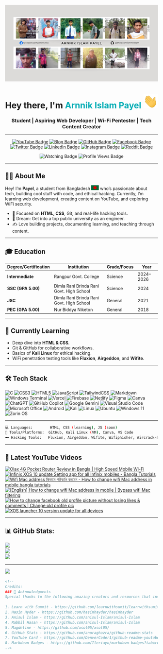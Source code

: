 <!-- Banner Image -->

![Github Banner](assets/github-banner.jpg)

<h1 align="center">Hey there, I'm <span style="color:#00ADB5;">Arnnik Islam Payel</span> <img src="./assets/hello.gif" width="48px" alt="hello"/> </h1>
<h3 align="center">Student | Aspiring Web Developer | Wi-Fi Pentester | Tech Content Creator</h3>

---

<p align="center">
  <a href="https://youtube.com/@learnwitharnnik"><img src="https://img.shields.io/badge/YouTube-FF0000?style=for-the-badge&logo=youtube&logoColor=white" alt="YouTube Badge"/></a>
  <a href="https://arnnikislam.github.io"><img src="https://img.shields.io/badge/Blog-Read%20My%20Posts-orange?style=for-the-badge&logo=hashnode&logoColor=white" alt="Blog Badge"/></a>
  <a href="https://github.com/arnnikislam"><img src="https://img.shields.io/badge/GitHub-100000?style=for-the-badge&logo=github&logoColor=white" alt="GitHub Badge"/></a>
  <a href="https://facebook.com/arnnik.lwa"><img src="https://img.shields.io/badge/Facebook-1877F2?style=for-the-badge&logo=facebook&logoColor=white" alt="Facebook Badge"/></a>
  <a href="https://twitter.com/arnnikislam"><img src="https://img.shields.io/badge/X-000000?style=for-the-badge&logo=twitter&logoColor=white" alt="Twitter Badge"/></a>
  <a href="https://linkedin.com/in/arnnikislam"><img src="https://img.shields.io/badge/LinkedIn-0A66C2?style=for-the-badge&logo=linkedin&logoColor=white" alt="LinkedIn Badge"/></a>
  <a href="https://www.instagram.com"><img src="https://img.shields.io/badge/Instagram-FF0000?style=for-the-badge&logo=instagram&logoColor=white" alt="Instagram Badge"/></a>
  <a href="https://www.reddit.com"><img src="https://img.shields.io/badge/Reddit-FF4500?style=for-the-badge&logo=reddit&logoColor=white" alt="Reddit Badge"/></a>
</p>
<p align="center">
  <img src="https://img.shields.io/github/watchers/arnnikislam/arnnikislam?style=for-the-badge&logo=github&color=brightgreen&label=Watching" alt="Watching Badge"/>
  <img src="https://komarev.com/ghpvc/?username=arnnikislam&label=Profile%20Views&color=0e75b6&style=for-the-badge" alt="Profile Views Badge"/>
</p>

---

## 🧑‍💻 About Me

Hey! I’m **Payel**, a student from Bangladesh <img src="assets/bangladesh.png" alt="Bangladesh" width="25px"/> who’s passionate about tech, building cool stuff with code, and ethical hacking. Currently, I’m learning web development, creating content on YouTube, and exploring WiFi security.

- 🌱 Focused on **HTML, CSS**, Git, and real-life hacking tools.
- 🎯 Dream: Get into a top public university as an engineer.
- ✍️ Love building projects, documenting learning, and teaching through content.

---

## 🎓 Education

| **Degree/Certification** | **Institution**                          | **Grade/Focus** | **Year**  |
| ------------------------ | ---------------------------------------- | --------------- | --------- |
| **Intermediate**         | Rangpur Govt. College                    | Science         | 2024–2026 |
| **SSC (GPA 5.00)**       | Dimla Rani Brinda Rani Govt. High School | Science         | 2024      |
| **JSC**                  | Dimla Rani Brinda Rani Govt. High School | General         | 2021      |
| **PEC (GPA 5.00)**       | Nur Biddya Niketon                       | General         | 2018      |

---

## 🧠 Currently Learning

- Deep dive into **HTML & CSS**.
- Git & GitHub for collaborative workflows.
- Basics of **Kali Linux** for ethical hacking.
- WiFi penetration testing tools like **Fluxion**, **Airgeddon**, and **Wifite**.

---

## 🛠️ Tech Stack

![C](https://img.shields.io/badge/c-%2300599C.svg?style=for-the-badge&logo=c&logoColor=white)
![CSS3][def]
![HTML5](https://img.shields.io/badge/html5-%23E34F26.svg?style=for-the-badge&logo=html5&logoColor=white)
![JavaScript](https://img.shields.io/badge/javascript-%23323330.svg?style=for-the-badge&logo=javascript&logoColor=%23F7DF1E)
![TailwindCSS](https://img.shields.io/badge/tailwindcss-%2338B2AC.svg?style=for-the-badge&logo=tailwind-css&logoColor=white)
![Markdown](https://img.shields.io/badge/markdown-%23000000.svg?style=for-the-badge&logo=markdown&logoColor=white)
![Windows Terminal](https://img.shields.io/badge/Windows%20Terminal-%234D4D4D.svg?style=for-the-badge&logo=windows-terminal&logoColor=white)
![Vercel](https://img.shields.io/badge/vercel-%23000000.svg?style=for-the-badge&logo=vercel&logoColor=white)
![Firebase](https://img.shields.io/badge/firebase-a08021?style=for-the-badge&logo=firebase&logoColor=ffcd34)
![Netlify](https://img.shields.io/badge/netlify-%23000000.svg?style=for-the-badge&logo=netlify&logoColor=#00C7B7)
![Figma](https://img.shields.io/badge/figma-%23F24E1E.svg?style=for-the-badge&logo=figma&logoColor=white)
![Canva](https://img.shields.io/badge/Canva-%2300C4CC.svg?style=for-the-badge&logo=Canva&logoColor=white)
![ChatGPT](https://img.shields.io/badge/chatGPT-74aa9c?style=for-the-badge&logo=openai&logoColor=white)
![GitHub Copilot](https://img.shields.io/badge/github_copilot-8957E5?style=for-the-badge&logo=github-copilot&logoColor=white)
![Google Gemini](https://img.shields.io/badge/google%20gemini-8E75B2?style=for-the-badge&logo=google%20gemini&logoColor=white)
![Visual Studio Code](https://img.shields.io/badge/Visual%20Studio%20Code-0078d7.svg?style=for-the-badge&logo=visual-studio-code&logoColor=white)
![Microsoft Office](https://img.shields.io/badge/Microsoft_Office-D83B01?style=for-the-badge&logo=microsoft-office&logoColor=white)
![Android](https://img.shields.io/badge/Android-3DDC84?style=for-the-badge&logo=android&logoColor=white)
![Kali](https://img.shields.io/badge/Kali-268BEE?style=for-the-badge&logo=kalilinux&logoColor=white)
	![Linux](https://img.shields.io/badge/Linux-FCC624?style=for-the-badge&logo=linux&logoColor=black)
  ![Ubuntu](https://img.shields.io/badge/Ubuntu-E95420?style=for-the-badge&logo=ubuntu&logoColor=white)
  ![Windows 11](https://img.shields.io/badge/Windows%2011-%230079d5.svg?style=for-the-badge&logo=Windows%2011&logoColor=white)
  ![Zorin OS](https://img.shields.io/badge/-Zorin%20OS-%2310AAEB?style=for-the-badge&logo=zorin&logoColor=white)

---

```bash
💻 Languages:        HTML, CSS (learning), JS (soon)
🧰 Tools/Platforms:  GitHub, Kali Linux (VM), Canva, VS Code
🕶️ Hacking Tools:   Fluxion, Airgeddon, Wifite, Wifiphisher, Aircrack-ng
```

---

## 🎥 Latest YouTube Videos

<!-- BEGIN YOUTUBE-CARDS -->

[![Olax 4G Pocket Router Review in Bangla | High Speed Mobile Wi-Fi](https://ytcards.demolab.com/?id=Gdhp8D_XOeE&title=Olax+4G+Pocket+Router+Review+in+Bangla+%7C+High+Speed+Mobile+Wi-Fi&lang=en&timestamp=1650793284&background_color=%230d1117&title_color=%23ffffff&stats_color=%23dedede&max_title_lines=1&width=250&border_radius=5)](https://www.youtube.com/watch?v=Gdhp8D_XOeE)
[![Infinix XOS 10 update Setting app for all Infinix mobiles - Bangla Tutorials](https://ytcards.demolab.com/?id=OuwF7n57pJU&title=Infinix+XOS+10+update+Setting+app+for+all+Infinix+mobiles+-+Bangla+Tutorials&lang=en&timestamp=1650183315&background_color=%230d1117&title_color=%23ffffff&stats_color=%23dedede&max_title_lines=1&width=250&border_radius=5)](https://www.youtube.com/watch?v=OuwF7n57pJU)
[![Wifi Mac address কিভাবে পরিবর্তন করবেন - How to change wifi Mac address in mobile bangla tutorials](https://ytcards.demolab.com/?id=LVxrVplx6cE&title=Wifi+Mac+address+%E0%A6%95%E0%A6%BF%E0%A6%AD%E0%A6%BE%E0%A6%AC%E0%A7%87+%E0%A6%AA%E0%A6%B0%E0%A6%BF%E0%A6%AC%E0%A6%B0%E0%A7%8D%E0%A6%A4%E0%A6%A8+%E0%A6%95%E0%A6%B0%E0%A6%AC%E0%A7%87%E0%A6%A8+-+How+to+change+wifi+Mac+address+in+mobile+bangla+tutorials&lang=en&timestamp=1648866758&background_color=%230d1117&title_color=%23ffffff&stats_color=%23dedede&max_title_lines=1&width=250&border_radius=5)](https://www.youtube.com/watch?v=LVxrVplx6cE)
[![[English] How to change wifi Mac address in mobile | Bypass wifi Mac filtering](https://ytcards.demolab.com/?id=hcJwi8N4nqQ&title=%5BEnglish%5D+How+to+change+wifi+Mac+address+in+mobile+%7C+Bypass+wifi+Mac+filtering&lang=en&timestamp=1645976568&background_color=%230d1117&title_color=%23ffffff&stats_color=%23dedede&max_title_lines=1&width=250&border_radius=5)](https://www.youtube.com/watch?v=hcJwi8N4nqQ)
[![How to change facebook old profile picture without losing likes & comments | Change old profile pic](https://ytcards.demolab.com/?id=jvi7CTkzx2U&title=How+to+change+facebook+old+profile+picture+without+losing+likes+%26+comments+%7C+Change+old+profile+pic&lang=en&timestamp=1644901363&background_color=%230d1117&title_color=%23ffffff&stats_color=%23dedede&max_title_lines=1&width=250&border_radius=5)](https://www.youtube.com/watch?v=jvi7CTkzx2U)
[![XOS launcher 10 version update for all devices](https://ytcards.demolab.com/?id=KGGh-QnQtoM&title=XOS+launcher+10+version+update+for+all+devices&lang=en&timestamp=1640870818&background_color=%230d1117&title_color=%23ffffff&stats_color=%23dedede&max_title_lines=1&width=250&border_radius=5)](https://www.youtube.com/watch?v=KGGh-QnQtoM)

<!-- END YOUTUBE-CARDS -->

---

## 📊 GitHub Stats:

![](https://github-readme-stats.vercel.app/api?username=arnnikislam&theme=github_dark&hide_border=false&include_all_commits=true&count_private=true)<br/>
![](https://nirzak-streak-stats.vercel.app/?user=arnnikislam&theme=github_dark&hide_border=false)<br/>
![](https://github-readme-stats.vercel.app/api/top-langs/?username=arnnikislam&theme=github_dark&hide_border=false&include_all_commits=true&count_private=true&layout=compact)

---

[![](https://visitcount.itsvg.in/api?id=arnnikislam&icon=0&color=13)](https://visitcount.itsvg.in)

[def]: https://img.shields.io/badge/css3-%231572B6.svg?style=for-the-badge&logo=css3&logoColor=white

```markdown
<!-- 
Credits: 
### 🙏 Acknowledgments
Special thanks to the following amazing creators and resources that inspired and supported this project.

1. Learn with Summit - https://github.com/learnwithsumit/learnwithsumit
2. Hasin Hyder - https://github.com/hasinhayder/hasinhayder
3. Anisul Islam - https://github.com/anisul-Islam/anisul-Islam
4. Rabbil Hasan - https://github.com/anisul-Islam/anisul-Islam
5. Magdeline - https://github.com/xsol05/xsol05/
6. GitHub Stats - https://github.com/anuraghazra/github-readme-stats
7. YouTube Card - https://github.com/DenverCoder1/github-readme-youtube-cards
8. Markdown Badges - https://github.com/Ileriayo/markdown-badges?tab=readme-ov-file
-->
```
